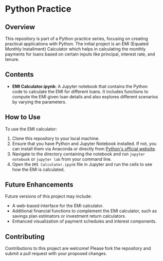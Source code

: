# Python Practice

## Overview
This repository is part of a Python practice series, focusing on creating practical applications with Python. The initial project is an EMI (Equated Monthly Installment) Calculator which helps in calculating the monthly payments for loans based on certain inputs like principal, interest rate, and tenure.

## Contents
- **EMI Calculator.ipynb**: A Jupyter notebook that contains the Python code to calculate the EMI for different loans. It includes functions to compute the EMI given loan details and also explores different scenarios by varying the parameters.

## How to Use
To use the EMI calculator:
1. Clone this repository to your local machine.
2. Ensure that you have Python and Jupyter Notebook installed. If not, you can install them via Anaconda or directly from [Python's official website](https://www.python.org/).
3. Navigate to the directory containing the notebook and run `jupyter notebook` or `jupyter lab` from your command line.
4. Open the `EMI Calculator.ipynb` file in Jupyter and run the cells to see how the EMI is calculated.

## Future Enhancements
Future versions of this project may include:
- A web-based interface for the EMI calculator.
- Additional financial functions to complement the EMI calculator, such as savings plan estimators or investment return calculators.
- Enhanced visualization of payment schedules and interest components.

## Contributing
Contributions to this project are welcome! Please fork the repository and submit a pull request with your proposed changes.
